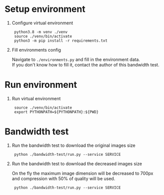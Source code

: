 # Setup environment

1. Configure virtual environment

        python3.8 -m venv ./venv
        source ./venv/bin/activate
        python3 -m pip install -r requirements.txt


1. Fill environments config

    Navigate to `./environments.py` and fill in the environment data.  
    If you don't know how to fill it, contact the author of this bandwidth test.


# Run environment

1. Run virtual environment

        source ./venv/bin/activate
        export PYTHONPATH=${PYTHONPATH}:${PWD}


# Bandwidth test

1. Run the bandwidth test to download the original images size

        python ./bandwidth-test/run.py --service SERVICE

1. Run the bandwidth test to download the decreased images size

    On the fly the maximum image dimension will be decreased to 700px and
    compression with 50% of quality will be used.

        python ./bandwidth-test/run.py --service SERVICE
